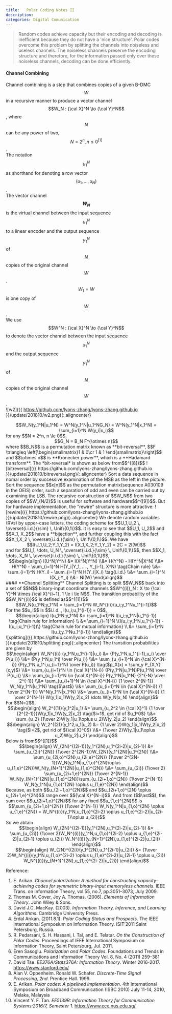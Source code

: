 ```yaml
---
title:   Polar Coding Notes II
description: 
categories: Digital Comunication
---
```


>  Random codes achieve capacity but their encoding and decoding is inefficient because they do not have a 'nice structure'. Polar codes overcome this problem by splitting the channels into noiseless and useless channels. The noiseless channels preserve the encoding structure and therefore, for the information passed only over these noiseless channels, decoding can be done efficiently.
  
#### **Channel Combining**  
Channel combining is a step that combines copies of a given B-DMC $$W$$ in a recursive manner to produce a vector channel $$W_N : {\cal X}^N \to {\cal Y}^N$$, where $$N$$ can be any power of two, $$N=2^n, n\le0^{[1]}$$.  
The notation $$u_1^N$$ as shorthand for denoting a row vector $$(u_1, \dots , u_N)$$.  
The vector channel **$$W_N$$** is the virtual channel between the input sequence $$u_1^N$$ to a linear encoder and the output sequence $$y^N_1$$ of $$N$$ copies of the original channel $$W$$. $$W_1 = W$$ is one copy of $$W$$.  
We use $$W^N : {\cal X}^N \to {\cal Y}^N$$ to denote the vector channel between the input sequence $$x_1^N$$ and the output sequence $$y_1^N$$ of $$N$$ copies of the original channel $$W$$.  
![w2]({{ https://github.com/lyons-zhang/lyons-zhang.github.io }}/update/201810/w2.png){:.aligncenter}   
<center>$$W_N(y_1^N|u_1^N) = W^N(y_1^N|u_1^NG_N) = W^N(y_1^N|x_1^N) = \sum_{i=1}^N W(y_i|x_i)$$</center>  
for any $$N = 2^n, n \le 0$$,  
<center>$$G_N = B_N F^{\otimes n}$$</center>  
where $$B_N$$ is a permutation matrix known as **bit-reversal**, $$F \triangleq \left[\begin{smallmatrix}1 & 0\cr 1 & 1 \end{smallmatrix}\right]$$ and $$\otimes n$$ is **Kronecker power**, which is a **Hadamard transform**.  
The *bit-reversal* is shown as below from$$^{[8]}$$  
![bitreversal]({{ https://github.com/lyons-zhang/lyons-zhang.github.io }}/update/201810/bitreversal.png){:.aligncenter}   
Sort a data sequence in nomal order by successive examination of the MSB as the left in the picture.  
Sort the sequence $$x[n]$$ as the permutation matrix(sequence A030109 in the OEIS) order, such a separation of odd and even can be carried out by examining the LSB.  
The recursive construction of $$W_N$$ from two copies of $$W_{N/2}$$ is useful for software and hardware$$^{[9]}$$. But for hardware implementation, the "rewire" structure is more attractive:  
![rewire]({{ https://github.com/lyons-zhang/lyons-zhang.github.io }}/update/201810/rewire.png){:.aligncenter}  
We denote random variables (RVs) by upper-case letters, the coding scheme for $$U_1,U_2 \, \overset{i.i.d.}{\sim} \, Unif\{0,1\}$$.  
It is easy to see that $$U_1, U_2$$ and $$X_1, X_2$$ have a **bijection**, and further coupling this with the fact $$X_1,X_2 \, \overset{i.i.d.}{\sim} \, Unif\{0,1\}$$. We have  
<center>$$I(U_1,U_2;Y_1,Y_2) = I(X_1,X_2;Y_1,Y_2) = 2C = 2I(W)$$</center>  
and for $$U_1, \dots, U_N \, \overset{i.i.d.}{\sim} \, Unif\{0,1\}$$, then $$X_1, \dots, X_N \, \overset{i.i.d.}{\sim} \, Unif\{0,1\}$$,   
<center>$$\begin{align} I(U^N;Y^N) &= I(X^N;Y^N) \\&= H(Y^N) - H(Y^N|X^N) \\&= H(Y^N) - \sum_{i=1}^N H(Y_i|Y_1, ... , Y_{i-1}, X^N) \tag{Chain rule} \\&= \sum_{i=1}^N H(Y_i) - \sum_{i=1}^N H(Y_i|X_i) \tag{i.i.d.} \\&= \sum_{i=1}^N I(X_i;Y_i) \\&= NI(W) \end{align}$$</center>  
#### **Channel Splitting**  
Channel Splitting is to split $$W_N$$ back into a set of $$N$$ binary-input coordinate channels $$W^{(i)}_N : X \to {\cal Y}^N \times {\cal X}^{i−1}, 1 \le i \le N$$.  
The transition probability of the $$W_N^{(i)}$$ is defined as$$^{[1]}$$  
<center>$$W_N(u_1^N;y_1^N) = \sum_{i=1}^N W_N^{(i)}(u_i;y_1^Nu_1^{i-1})$$</center>  
For the $$u_i$$ is $$i.i.d. , I(u_i;u_1^{i-1}) = 0$$,  
<center>$$\begin{align} I(u_1^N;y_1^N) &= \sum_{i=1}^N I(u_i;y_1^N|u_1^{i-1}) \tag{Chain rule for information} \\ &= \sum_{i=1}^N \{I(u_i;y_1^N,u_1^{i-1}) - I(u_i;u_1^{i-1})\} \tag{Chain rule for mutual information} \\ &= \sum_{i=1}^N I(u_i;y_1^Nu_1^{i-1}) \end{align}$$</center>  
![splitting]({{ https://github.com/lyons-zhang/lyons-zhang.github.io }}/update/201810/splitting.png){:.aligncenter}  
The transition probabilities are given by  
<center>$$\begin{align} W_N^{(i)} (y_1^N,u_1^{i-1}|u_i) &= {P(y_1^N,u_1^{i-1},u_i) \over P(u_i)} \\&= {P(y_1^N,u_1^i) \over P(u_i)} \\&= \sum_{u_{i+1}^N \in {\cal X}^{N-i}} {P(y_1^N,u_1^i,u_{i+1}^N) \over P(u_i)} \tag{$p_X(x) = \sum_y P_{X,Y}(x,y)$} \\&= \sum_{u_{i+1}^N \in {\cal X}^{N-i}} {P(y_1^N|u_1^N)P(u_1^N) \over P(u_i)} \\&= \sum_{u_{i+1}^N \in {\cal X}^{N-i}} P(y_1^N|u_1^N) {2^{-N} \over 2^{-1}} \\&= \sum_{u_{i+1}^N \in {\cal X}^{N-i}} {1 \over 2^{N-1}} W_N(y_1^N|u_1^N) \tag{$\ast$} \\&= \sum_{u_{i+1}^N \in {\cal X}^{N-i}} {1 \over 2^{N-1}} W^N(y_1^N|x_1^N) \\&= \sum_{u_{i+1}^N \in {\cal X}^{N-i}} {1 \over 2^{N-1}} W(y_1|x_1)W(y_2|x_2) \dots W(y_N|x_N) \end{align}$$</center>  
For $$N=2$$,  
<center>$$\begin{align} W_2^{(1)}(y_1^2|u_1) &= \sum_{u_2^2 \in {\cal X}^1} {1 \over {2^{2-1}}}W(y_1|x_1)W(y_2|x_2) \tag{$i=1$, get rid of $u_1^0$} \\&= \sum_{u_2} {1\over 2}W(y_1|u_1\oplus u_2)W(y_2|u_2) \end{align}$$</center>  
<center>$$\begin{align} W_2^{(2)}(y_1^2,u_1|u_2) &=  {1 \over 2}W(y_1|x_1)W(y_2|x_2) \tag{$i=2$, get rid of ${\cal X}^0$} \\&= {1\over 2}W(y_1|u_1\oplus u_2)W(y_2|u_2) \end{align}$$</center>  
Below is from$$^{[1]}$$  
<center>$$\begin{align} W_{2N}^{(2i-1)}(y_1^{2N},u_1^{2i-2}|u_{2i-1}) &=  \sum_{u_{2i}^{2N}} {1\over 2^{2N-1}}W_{2N}(y_1^{2N}|u_1^{2N}) \\&= \sum_{u_{2i,o}^{2N},u_{2i,e}^{2N}} {1\over 2^{2N-1}}W_N(y_1^N|u_{1,o}^{2N}\oplus u_{1,e}^{2N})W_N(y_{N+1}^{2N}|u_{1,e}^{2N}) \\&= \sum_{u_{2i}} {1\over 2} \sum_{u_{2i+1,e}^{2N}} {1\over 2^{N-1}} W_N(y_{N+1}^{2N}|u_{1,e}^{2N})\sum_{u_{2i+1,o}^{2N}} {1\over 2^{N-1}} W_N(y_1^N|u_{1,o}^{2N} \oplus u_{1,e}^{2N}) \end{align}$$</center>  
Because, as both $$u_{2i+1,o}^{2N}$$ and $$u_{2i+1,o}^{2N} \oplus u_{2i+1,e}^{2N}$$ range over $${\cal X}^{N−i}$$. And from ($$\ast$$), the sum over $$u_{2i+1,o}^{2N}$$ for any fixed $$u_{1,e}^{2N}$$ is  
<center>$$\sum_{u_{2i+1,o}^{2N}} {1\over 2^{N-1}} W_N(y_1^N|u_{1,o}^{2N} \oplus u_{1,e}^{2N}) = W_N^{(i)}(y_1^N,u_{1,o}^{2i-2} \oplus u_{1,e}^{2i-2}|u_{2i-1}\oplus u_{2i})$$</center>  
So we abtain  
<center>$$\begin{align} W_{2N}^{(2i-1)}(y_1^{2N},u_1^{2i-2}|u_{2i-1}) &=  \sum_{u_{2i}} {1\over 2}W_N^{(i)}(y_1^N,u_{1,o}^{2i-2} \oplus u_{1,e}^{2i-2}|u_{2i-1} \oplus u_{2i}) W_N^{(i)}(y_{N+1}^{2N},u_{1,e}^{2i-2}|u_{2i}) \end{align}$$</center>  
<center>$$\begin{align} W_{2N}^{(2i)}(y_1^{2N},u_1^{2i-1}|u_{2i}) &=  {1\over 2}W_N^{(i)}(y_1^N,u_{1,o}^{2i-2} \oplus u_{1,e}^{2i-2}|u_{2i-1} \oplus u_{2i}) W_N^{(i)}(y_{N+1}^{2N},u_{1,e}^{2i-2}|u_{2i}) \end{align}$$</center>  
  
Reference:  
1. E. Arikan. *Channel polarization: A method for constructing capacity-achieving codes for symmetric binary-input memoryless channels*. IEEE Trans. on Information Theory, vol.55, no.7, pp.3051–3073, July 2009.  
2. Thomas M. Cover, Joy A. Thomas. (2006). *Elements of Information Theory*. John Wiley & Sons. 
3. David J.C. MacKay. (2003). *Information Theory, Inference, and Learning Algorithms*. Cambridge University Press.  
4. Erdal Arıkan. (2011.8.1). *Polar Coding Status and Prospects*. The IEEE International Symposium on Information Theory. ISIT’2011 Saint Petersburg, Russia.  
5. R. Pedarsani, S. H. Hassani, I. Tal, and E. Telatar. *On the Construction of Polar Codes*. Proceedings of IEEE International Symposium on Information Theory, Saint Petersburg, Jul. 2011.  
6. Eren Sasoglu. *Polarization and Polar Codes*. Foundations and Trends in Communications and Information Theory Vol. 8, No. 4 (2011) 259–381
7. David Tse. *EE376A/Stats376A: Information Theory*. Winter 2016-2017. https://www.stanford.edu/  
8. Alan V. Oppenheim. Ronald W. Schafer. *Discrete-Time Signal Processing, 2nd*. Prentice Hall. 1999.  
9. E. Arikan. *Polar codes: A pipelined implementation*. 4th International Symposium on Broadband Communication (ISBC 2010) July 11-14, 2010, Melaka, Malaysia  
10. Vincent Y. F. Tan. *EE5139R: Information Theory for Communication Systems:2016/7, Semester 1*. https://www.ece.nus.edu.sg/  

